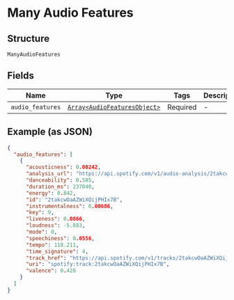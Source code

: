 
# Many Audio Features

## Structure

`ManyAudioFeatures`

## Fields

| Name | Type | Tags | Description |
|  --- | --- | --- | --- |
| `audio_features` | [`Array<AudioFeaturesObject>`](../../doc/models/audio-features-object.md) | Required | - |

## Example (as JSON)

```json
{
  "audio_features": [
    {
      "acousticness": 0.00242,
      "analysis_url": "https://api.spotify.com/v1/audio-analysis/2takcwOaAZWiXQijPHIx7B\n",
      "danceability": 0.585,
      "duration_ms": 237040,
      "energy": 0.842,
      "id": "2takcwOaAZWiXQijPHIx7B",
      "instrumentalness": 0.00686,
      "key": 9,
      "liveness": 0.0866,
      "loudness": -5.883,
      "mode": 0,
      "speechiness": 0.0556,
      "tempo": 118.211,
      "time_signature": 4,
      "track_href": "https://api.spotify.com/v1/tracks/2takcwOaAZWiXQijPHIx7B\n",
      "uri": "spotify:track:2takcwOaAZWiXQijPHIx7B",
      "valence": 0.428
    }
  ]
}
```

